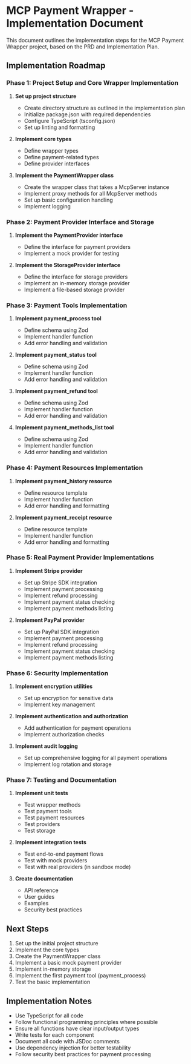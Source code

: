 # MCP Payment Wrapper - Implementation Document

This document outlines the implementation steps for the MCP Payment Wrapper project, based on the PRD and Implementation Plan.

## Implementation Roadmap

### Phase 1: Project Setup and Core Wrapper Implementation

1. **Set up project structure**
   - Create directory structure as outlined in the implementation plan
   - Initialize package.json with required dependencies
   - Configure TypeScript (tsconfig.json)
   - Set up linting and formatting

2. **Implement core types**
   - Define wrapper types
   - Define payment-related types
   - Define provider interfaces

3. **Implement the PaymentWrapper class**
   - Create the wrapper class that takes a McpServer instance
   - Implement proxy methods for all McpServer methods
   - Set up basic configuration handling
   - Implement logging

### Phase 2: Payment Provider Interface and Storage

1. **Implement the PaymentProvider interface**
   - Define the interface for payment providers
   - Implement a mock provider for testing

2. **Implement the StorageProvider interface**
   - Define the interface for storage providers
   - Implement an in-memory storage provider
   - Implement a file-based storage provider

### Phase 3: Payment Tools Implementation

1. **Implement payment_process tool**
   - Define schema using Zod
   - Implement handler function
   - Add error handling and validation

2. **Implement payment_status tool**
   - Define schema using Zod
   - Implement handler function
   - Add error handling and validation

3. **Implement payment_refund tool**
   - Define schema using Zod
   - Implement handler function
   - Add error handling and validation

4. **Implement payment_methods_list tool**
   - Define schema using Zod
   - Implement handler function
   - Add error handling and validation

### Phase 4: Payment Resources Implementation

1. **Implement payment_history resource**
   - Define resource template
   - Implement handler function
   - Add error handling and formatting

2. **Implement payment_receipt resource**
   - Define resource template
   - Implement handler function
   - Add error handling and formatting

### Phase 5: Real Payment Provider Implementations

1. **Implement Stripe provider**
   - Set up Stripe SDK integration
   - Implement payment processing
   - Implement refund processing
   - Implement payment status checking
   - Implement payment methods listing

2. **Implement PayPal provider**
   - Set up PayPal SDK integration
   - Implement payment processing
   - Implement refund processing
   - Implement payment status checking
   - Implement payment methods listing

### Phase 6: Security Implementation

1. **Implement encryption utilities**
   - Set up encryption for sensitive data
   - Implement key management

2. **Implement authentication and authorization**
   - Add authentication for payment operations
   - Implement authorization checks

3. **Implement audit logging**
   - Set up comprehensive logging for all payment operations
   - Implement log rotation and storage

### Phase 7: Testing and Documentation

1. **Implement unit tests**
   - Test wrapper methods
   - Test payment tools
   - Test payment resources
   - Test providers
   - Test storage

2. **Implement integration tests**
   - Test end-to-end payment flows
   - Test with mock providers
   - Test with real providers (in sandbox mode)

3. **Create documentation**
   - API reference
   - User guides
   - Examples
   - Security best practices

## Next Steps

1. Set up the initial project structure
2. Implement the core types
3. Create the PaymentWrapper class
4. Implement a basic mock payment provider
5. Implement in-memory storage
6. Implement the first payment tool (payment_process)
7. Test the basic implementation

## Implementation Notes

- Use TypeScript for all code
- Follow functional programming principles where possible
- Ensure all functions have clear input/output types
- Write tests for each component
- Document all code with JSDoc comments
- Use dependency injection for better testability
- Follow security best practices for payment processing 